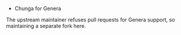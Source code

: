* Chunga for Genera

The upstream maintainer refuses pull requests for Genera support, so maintaining a separate fork here.
